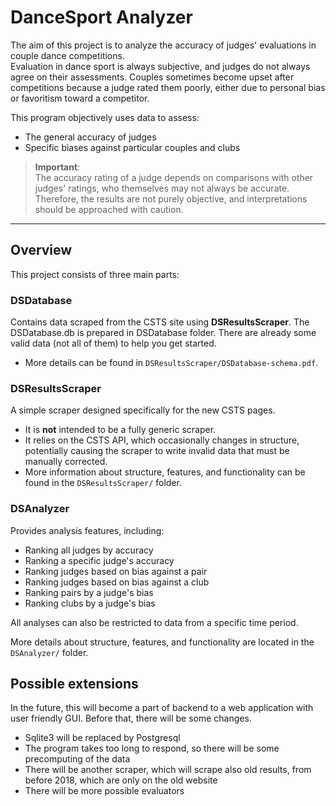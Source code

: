 # DanceSport Analyzer

The aim of this project is to analyze the accuracy of judges' evaluations in couple dance competitions.  
Evaluation in dance sport is always subjective, and judges do not always agree on their assessments. Couples sometimes become upset after competitions because a judge rated them poorly, either due to personal bias or favoritism toward a competitor.

This program objectively uses data to assess:
- The general accuracy of judges
- Specific biases against particular couples and clubs

> **Important**:  
> The accuracy rating of a judge depends on comparisons with other judges' ratings, who themselves may not always be accurate.  
> Therefore, the results are not purely objective, and interpretations should be approached with caution.

---

## Overview

This project consists of three main parts:

### DSDatabase
Contains data scraped from the CSTS site using **DSResultsScraper**. The DSDatabase.db is prepared in DSDatabase folder. There are already some valid data (not all of them) to help you get started.

- More details can be found in `DSResultsScraper/DSDatabase-schema.pdf`.


### DSResultsScraper
A simple scraper designed specifically for the new CSTS pages.

- It is **not** intended to be a fully generic scraper.
- It relies on the CSTS API, which occasionally changes in structure, potentially causing the scraper to write invalid data that must be manually corrected.
- More information about structure, features, and functionality can be found in the `DSResultsScraper/` folder.


### DSAnalyzer
Provides analysis features, including:
- Ranking all judges by accuracy
- Ranking a specific judge's accuracy
- Ranking judges based on bias against a pair
- Ranking judges based on bias against a club
- Ranking pairs by a judge's bias
- Ranking clubs by a judge's bias

All analyses can also be restricted to data from a specific time period.

More details about structure, features, and functionality are located in the `DSAnalyzer/` folder.

## Possible extensions
In the future, this will become a part of backend to a web application with user friendly GUI. Before that, there will be some changes. 
 - Sqlite3 will be replaced by Postgresql
 - The program takes too long to respond, so there will be some precomputing of the data
 - There will be another scraper, which will scrape also old results, from before 2018, which are only on the old website
 - There will be more possible evaluators